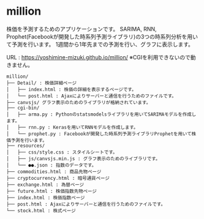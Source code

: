 # million

株価を予測するためのアプリケーションです。
SARIMA, RNN, Prophet(Facebookが開発した時系列予測ライブラリ)の3つの時系列分析を用いて予測を行います。
1週間から1年先までの予測を行い、グラフに表示します。

URL : https://yoshimine-mizuki.github.io/million/
※CGIを利用できないので動きません。
 

```
million/
├── Detail/ : 株価詳細ページ
│   ├── index.html : 株価の詳細を表示するページです。
│   └── post.html : Ajaxによりサーバーと通信を行うためのファイルです。
├── canvsjs/ グラフ表示のためのライブラリが格納されています。
├── cgi-bin/
│   ├── arma.py : Pythonのstatsmodelsライブラリを用いてSARIMAモデルを作成します。
│   ├── rnn.py : Kerasを用いてRNNモデルを作成します。
│   └── prophet.py : Facebookが開発した時系列予測ライブラリProphetを用いて株価予測を行います。
├── resources/
│   ├── css/style.css : スタイルシートです。
│   ├── js/canvsjs.min.js : グラフ表示のためのライブラリです。
│   └── ●●.json : 指数のデータです。
├── commodities.html : 商品先物ページ
├── cryptocurrency.html : 暗号通貨ページ
├── exchange.html : 為替ページ
├── future.html : 株価指数先物ページ
├── index.html : 株価指数ページ
├── post.html : Ajaxによりサーバーと通信を行うためのファイルです。
└── stock.html : 株式ページ
```
